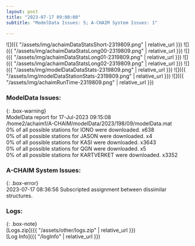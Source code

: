```yaml
---
layout: post
title: "2023-07-17 09:00:00"
subtitle: "ModelData Issues: 5; A-CHAIM System Issues: 1"

---
```


![]({{ "/assets/img/achaimDataStatsShort-2319809.png" | relative_url }})
![]({{ "/assets/img/achaimDataStatsLong00-2319809.png" | relative_url }})
![]({{ "/assets/img/achaimDataStatsLong01-2319809.png" | relative_url }})
![]({{ "/assets/img/achaimDataStatsLong02-2319809.png" | relative_url }})
![]({{ "/assets/img/modelDataDataStats-2319809.png" | relative_url }})
![]({{ "/assets/img/modelDataStationStats-2319809.png" | relative_url }})
![]({{ "/assets/img/achaimRunTime-2319809.png" | relative_url }})


### ModelData Issues:  
  
{: .box-warning}  
 ModelData report for 17-Jul-2023 09:15:08   
 /home2/achaim1/A-CHAIM/modelData/2023/198/09/modelData.mat   
 0% of all possible stations for IONO were downloaded. x638   
 0% of all possible stations for JASON were downloaded. x4   
 0% of all possible stations for KASI were downloaded. x3643   
 0% of all possible stations for QGN were downloaded. x5   
 0% of all possible stations for KARTVERKET were downloaded. x3352   
  
### A-CHAIM System Issues:  
  
{: .box-error}  
2023-07-17 08:36:56 Subscripted assignment between dissimilar structures.  

### Logs:  
  
{: .box-note}  
[Logs.zip]({{ "/assets/other/logs.zip" | relative_url }})  
[Log Info]({{ "/logInfo" | relative_url }})  
